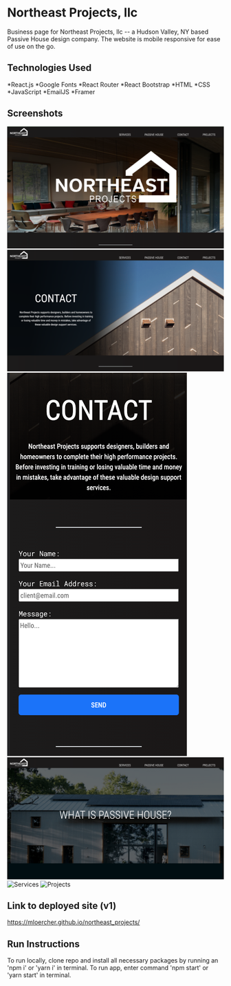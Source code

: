 # Northeast Projects, llc

Business page for Northeast Projects, llc -- a Hudson Valley, NY based Passive House design company. The website is mobile responsive for ease of use on the go. 

## Technologies Used


*React.js
*Google Fonts
*React Router
*React Bootstrap
*HTML
*CSS
*JavaScript
*EmailJS
*Framer 

## Screenshots

![Homescreen](src/assets/screenshots/updateNEHOME.png)
![Contact screen](src/assets/screenshots/NEupdateContact.png)
![Mobile View](src/assets/screenshots/NEmobileNew.png)
![What is Passive](src/assets/screenshots/NEupdatePassive.png)
![Services](src/assets/screenshots/NEupdateServices.pngpng)
![Projects](src/assets/screenshots/NEupdateProj.png)


## Link to deployed site (v1)
https://mloercher.github.io/northeast_projects/

## Run Instructions

To run locally, clone repo and install all necessary packages by running an 'npm i' or 'yarn i' in terminal. To run app, enter command 'npm start' or 'yarn start' in terminal. 
